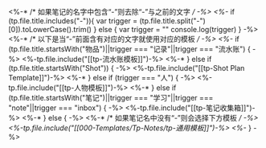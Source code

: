 <%-* /* 如果笔记的名字中包含“-”则去除“-”与之前的文字 */ -%>
<%-* 
if (tp.file.title.includes("-")){
	var trigger = (tp.file.title.split("-")[0]).toLowerCase().trim()
} else {
	var trigger = ""
	console.log(trigger)
} -%>
<%-* /* 以下是当“-”前面含有对应的文字就使用对应的模板 */ -%>
<%-* if (tp.file.title.startsWith("物品")||trigger === "记录"||trigger === "流水账") { -%>
<%-tp.file.include("[[tp-流水账模板]]")-%>
<%-* } else if (tp.file.title.startsWith("Shot")) { -%>
<%-tp.file.include("[[tp-Shot Plan Template]]")-%>
<%-* } else if (trigger === "人") { -%>
<%-tp.file.include("[[tp-人物模板]]")-%>
<%-* } else if (tp.file.title.startsWith("笔记")||trigger === "学习"||trigger === "note"||trigger === "inbox") {  -%>
<%-tp.file.include("[[tp-笔记收集箱]]")-%>
<%-* } else { -%>
<%-* /* 如果笔记名中没有“-”则会选择下方模板 */ -%>
<%-tp.file.include("[[000-Templates/Tp-Notes/tp-通用模板]]")-%>
<%-* } -%>